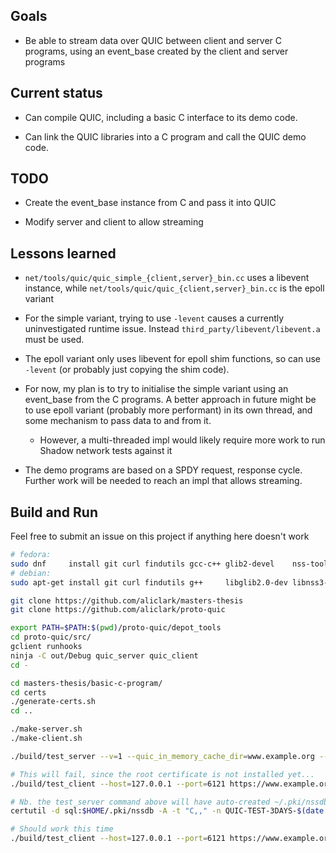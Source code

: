 
Goals
-----

 * Be able to stream data over QUIC between client and server C
   programs, using an event_base created by the client and server
   programs

Current status
--------------

 * Can compile QUIC, including a basic C interface to its demo code.

 * Can link the QUIC libraries into a C program and call the QUIC demo
   code.

TODO
----

 * Create the event_base instance from C and pass it into QUIC

 * Modify server and client to allow streaming

Lessons learned
---------------

 * `net/tools/quic/quic_simple_{client,server}_bin.cc` uses a libevent
   instance, while `net/tools/quic/quic_{client,server}_bin.cc` is the
   epoll variant

 * For the simple variant, trying to use `-levent` causes a currently
   uninvestigated runtime issue. Instead
   `third_party/libevent/libevent.a` must be used.

 * The epoll variant only uses libevent for epoll shim functions, so
   can use `-levent` (or probably just copying the shim code).

 * For now, my plan is to try to initialise the simple variant using
   an event_base from the C programs. A better approach in future
   might be to use epoll variant (probably more performant) in its own
   thread, and some mechanism to pass data to and from it.

   * However, a multi-threaded impl would likely require more work to
     run Shadow network tests against it

 * The demo programs are based on a SPDY request, response
   cycle. Further work will be needed to reach an impl that allows
   streaming.

Build and Run
-------------

Feel free to submit an issue on this project if anything here doesn't work

```sh
# fedora:
sudo dnf     install git curl findutils gcc-c++ glib2-devel    nss-tools
# debian:
sudo apt-get install git curl findutils g++     libglib2.0-dev libnss3-tools pkg-config

git clone https://github.com/aliclark/masters-thesis
git clone https://github.com/aliclark/proto-quic

export PATH=$PATH:$(pwd)/proto-quic/depot_tools
cd proto-quic/src/
gclient runhooks
ninja -C out/Debug quic_server quic_client
cd -

cd masters-thesis/basic-c-program/
cd certs
./generate-certs.sh
cd ..

./make-server.sh
./make-client.sh

./build/test_server --v=1 --quic_in_memory_cache_dir=www.example.org --certificate_file=certs/out/leaf_cert.pem --key_file=certs/out/leaf_cert.pkcs8

# This will fail, since the root certificate is not installed yet...
./build/test_client --host=127.0.0.1 --port=6121 https://www.example.org/

# Nb. the test_server command above will have auto-created ~/.pki/nssdb if it didn't exist yet
certutil -d sql:$HOME/.pki/nssdb -A -t "C,," -n QUIC-TEST-3DAYS-$(date +%Y%m%d) -i certs/out/2048-sha256-root.pem

# Should work this time
./build/test_client --host=127.0.0.1 --port=6121 https://www.example.org/
```
